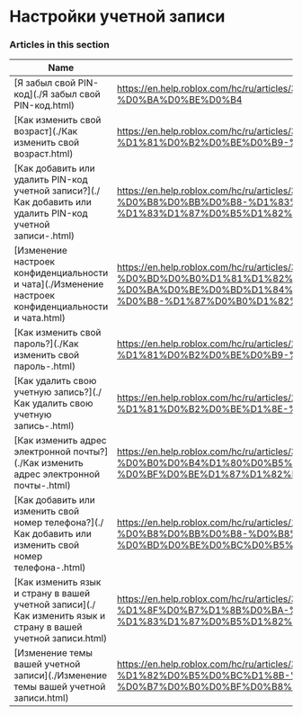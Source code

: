 # Настройки учетной записи  
### Articles in this section
Name|URL
-|-
[Я забыл свой PIN-код](./Я забыл свой PIN-код.html) |https://en.help.roblox.com/hc/ru/articles/360031292471-%D0%AF-%D0%B7%D0%B0%D0%B1%D1%8B%D0%BB-%D1%81%D0%B2%D0%BE%D0%B9-PIN-%D0%BA%D0%BE%D0%B4
[Как изменить свой возраст](./Как изменить свой возраст.html) |https://en.help.roblox.com/hc/ru/articles/360031323611-%D0%9A%D0%B0%D0%BA-%D0%B8%D0%B7%D0%BC%D0%B5%D0%BD%D0%B8%D1%82%D1%8C-%D1%81%D0%B2%D0%BE%D0%B9-%D0%B2%D0%BE%D0%B7%D1%80%D0%B0%D1%81%D1%82
[Как добавить или удалить PIN-код учетной записи?](./Как добавить или удалить PIN-код учетной записи-.html) |https://en.help.roblox.com/hc/ru/articles/360031680051-%D0%9A%D0%B0%D0%BA-%D0%B4%D0%BE%D0%B1%D0%B0%D0%B2%D0%B8%D1%82%D1%8C-%D0%B8%D0%BB%D0%B8-%D1%83%D0%B4%D0%B0%D0%BB%D0%B8%D1%82%D1%8C-PIN-%D0%BA%D0%BE%D0%B4-%D1%83%D1%87%D0%B5%D1%82%D0%BD%D0%BE%D0%B9-%D0%B7%D0%B0%D0%BF%D0%B8%D1%81%D0%B8-
[Изменение настроек конфиденциальности и чата](./Изменение настроек конфиденциальности и чата.html) |https://en.help.roblox.com/hc/ru/articles/360031751471-%D0%98%D0%B7%D0%BC%D0%B5%D0%BD%D0%B5%D0%BD%D0%B8%D0%B5-%D0%BD%D0%B0%D1%81%D1%82%D1%80%D0%BE%D0%B5%D0%BA-%D0%BA%D0%BE%D0%BD%D1%84%D0%B8%D0%B4%D0%B5%D0%BD%D1%86%D0%B8%D0%B0%D0%BB%D1%8C%D0%BD%D0%BE%D1%81%D1%82%D0%B8-%D0%B8-%D1%87%D0%B0%D1%82%D0%B0
[Как изменить свой пароль?](./Как изменить свой пароль-.html) |https://en.help.roblox.com/hc/ru/articles/203313100-%D0%9A%D0%B0%D0%BA-%D0%B8%D0%B7%D0%BC%D0%B5%D0%BD%D0%B8%D1%82%D1%8C-%D1%81%D0%B2%D0%BE%D0%B9-%D0%BF%D0%B0%D1%80%D0%BE%D0%BB%D1%8C-
[Как  удалить свою учетную запись?](./Как  удалить свою учетную запись-.html) |https://en.help.roblox.com/hc/ru/articles/203313050-%D0%9A%D0%B0%D0%BA-%D1%83%D0%B4%D0%B0%D0%BB%D0%B8%D1%82%D1%8C-%D1%81%D0%B2%D0%BE%D1%8E-%D1%83%D1%87%D0%B5%D1%82%D0%BD%D1%83%D1%8E-%D0%B7%D0%B0%D0%BF%D0%B8%D1%81%D1%8C-
[Как изменить адрес электронной почты?](./Как изменить адрес электронной почты-.html) |https://en.help.roblox.com/hc/ru/articles/360000229603-%D0%9A%D0%B0%D0%BA-%D0%B8%D0%B7%D0%BC%D0%B5%D0%BD%D0%B8%D1%82%D1%8C-%D0%B0%D0%B4%D1%80%D0%B5%D1%81-%D1%8D%D0%BB%D0%B5%D0%BA%D1%82%D1%80%D0%BE%D0%BD%D0%BD%D0%BE%D0%B9-%D0%BF%D0%BE%D1%87%D1%82%D1%8B-
[Как добавить или изменить свой номер телефона?](./Как добавить или изменить свой номер телефона-.html) |https://en.help.roblox.com/hc/ru/articles/115004804623-%D0%9A%D0%B0%D0%BA-%D0%B4%D0%BE%D0%B1%D0%B0%D0%B2%D0%B8%D1%82%D1%8C-%D0%B8%D0%BB%D0%B8-%D0%B8%D0%B7%D0%BC%D0%B5%D0%BD%D0%B8%D1%82%D1%8C-%D1%81%D0%B2%D0%BE%D0%B9-%D0%BD%D0%BE%D0%BC%D0%B5%D1%80-%D1%82%D0%B5%D0%BB%D0%B5%D1%84%D0%BE%D0%BD%D0%B0-
[Как изменить язык и страну в вашей учетной записи](./Как изменить язык и страну в вашей учетной записи.html) |https://en.help.roblox.com/hc/ru/articles/360001216486-%D0%9A%D0%B0%D0%BA-%D0%B8%D0%B7%D0%BC%D0%B5%D0%BD%D0%B8%D1%82%D1%8C-%D1%8F%D0%B7%D1%8B%D0%BA-%D0%B8-%D1%81%D1%82%D1%80%D0%B0%D0%BD%D1%83-%D0%B2-%D0%B2%D0%B0%D1%88%D0%B5%D0%B9-%D1%83%D1%87%D0%B5%D1%82%D0%BD%D0%BE%D0%B9-%D0%B7%D0%B0%D0%BF%D0%B8%D1%81%D0%B8
[Изменение темы вашей учетной записи](./Изменение темы вашей учетной записи.html) |https://en.help.roblox.com/hc/ru/articles/360022922852-%D0%98%D0%B7%D0%BC%D0%B5%D0%BD%D0%B5%D0%BD%D0%B8%D0%B5-%D1%82%D0%B5%D0%BC%D1%8B-%D0%B2%D0%B0%D1%88%D0%B5%D0%B9-%D1%83%D1%87%D0%B5%D1%82%D0%BD%D0%BE%D0%B9-%D0%B7%D0%B0%D0%BF%D0%B8%D1%81%D0%B8